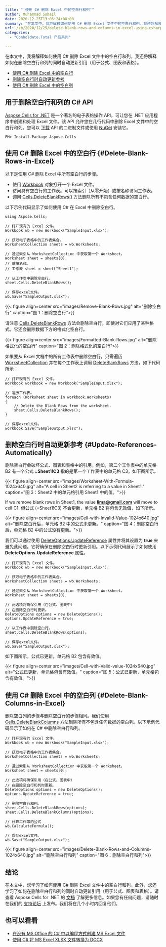 ```yaml
---
title: "'使用 C# 删除 Excel 中的空白行和列'"
author: Muhammad Sohail
date: 2020-12-25T13:06:24+00:00
summary: "在本文中，我将解释如何使用 C# 删除 Excel 文件中的空白行和列。我还将解释为什么在删除空白行和列时应该自动更新引用（用于公式、图表和表格）。"
url: /zh/2020/12/25/delete-blank-rows-and-columns-in-excel-using-csharp/
categories:
  - "Conholdate.Total 产品系列"

---
```

在本文中，我将解释如何使用 C# 删除 Excel 文件中的空白行和列。我还将解释如何在删除空白行和列的同时自动更新引用（用于公式、图表和表格）。

  * [使用 C# 删除 Excel 中的空白行][1]
  * [删除空白行时自动更新参考][2]
  * [使用 C# 删除 Excel 中的空白列][3]

## 用于删除空白行和列的 C# API

[Aspose.Cells for .NET][4] 是一个著名的电子表格操作 API，可让您在 .NET 应用程序中创建和处理 Excel 文件。该 API 允许您在几行代码中删除 Excel 文件中的空白行和列。您可以 [下载][5] API 的二进制文件或使用 [NuGet][6] 安装它。

```
PM> Install-Package Aspose.Cells
```

## 使用 C# 删除 Excel 中的空白行 {#Delete-Blank-Rows-in-Excel}

以下是使用 C# 删除 Excel 中所有空白行的步骤。

  * 使用 [Workbook][7] 对象打开一个 Excel 文件。
  * 访问具有空白行的工作表。可以按索引（从零开始）或按名称访问工作表。
  * 调用 [Cells.DeleteBlankRows()][8] 方法删除所有不包含任何数据的空白行。

以下示例代码显示了如何使用 C# 在 Excel 中删除空白行。

```
using Aspose.Cells;

// 打开现有的 Excel 文件。
Workbook wb = new Workbook("SampleInput.xlsx");

// 获取电子表格中的工作表集合。
WorksheetCollection sheets = wb.Worksheets;

// 通过索引从 WorksheetCollection 中获取第一个 Worksheet。
Worksheet sheet = sheets[0];
// 或按名称。
// 工作表 sheet = sheet["Sheet1"];

// 从工作表中删除空白行。
sheet.Cells.DeleteBlankRows();

// 保存excel文件。
wb.Save("SampleOutput.xlsx");
```

{{< figure align=center src="images/Remove-Blank-Rows.jpg" alt="删除空白行" caption="图 1：删除空白行">}}
 

请注意 [Cells.DeleteBlankRows][8] 方法会删除空白行，即使对它们应用了某种格式。它还会删除数据下方的格式化空白行。

{{< figure align=center src="images/Formatted-Blank-Rows.jpg" alt="删除格式化的空白行" caption="图 2：删除格式化的空白行">}}
 

如果要从 Excel 文档中的所有工作表中删除空白行，只需遍历 [WorksheetCollection][11] 并在每个工作表上调用 [DeleteBlankRows][8] 方法，如下代码所示：

```
// 打开现有的 Excel 文件。
Workbook workbook = new Workbook("SampleInput.xlsx");

// 遍历工作表。
foreach (Worksheet sheet in workbook.Worksheets)
{
    // Delete the Blank Rows from the worksheet.
    sheet.Cells.DeleteBlankRows();
}

// 保存excel文件。
workbook.Save("SampleOutput.xlsx");
```

## 删除空白行时自动更新参考 {#Update-References-Automatically}

删除空白行会破坏公式、图表和表格中的引用。例如，第二个工作表中的单元格 B2 有一个公式 **=Sheet1!C3** 指的是第一个工作表中的单元格 C3，如下图所示。

{{< figure align=center src="images/Worksheet-With-Formula-1024x640.jpg" alt="A cell in Sheet2 is referring to a value in Sheet1." caption="图 3：Sheet2 中的单元格引用 Sheet1 中的值。">}}
 

If we remove blank rows in Sheet1, the value **lima@gmail.com** will move to cell C1. 但公式 (=Sheet1!C3) 不会更新，单元格 B2 将包含无效值，如下所示。

{{< figure align=center src="images/Cell-with-Invalid-Value-1024x640.jpg" alt="删除空白行后，单元格 B2 中的公式未更新。" caption="图 4：删除空白行后，单元格 B2 中的公式没有更新。">}}
 

我们可以通过使用 [DeleteOptions.UpdateReference][14] 属性并将其设置为 **true** 来避免此问题。它将确保在删除空白行时更新引用。以下示例代码展示了如何使用 **DeleteOptions.UpdateReference** 属性。

```
// 打开现有的 Excel 文件。
Workbook wb = new Workbook("SampleInput.xlsx");

// 获取电子表格中的工作表集合。
WorksheetCollection sheets = wb.Worksheets;

// 通过索引从 WorksheetCollection 中获取第一个 Worksheet。
Worksheet sheet = sheets[0];

// 此选项将确保引用（在公式、图表中）
// 在删除空白行时更新。
DeleteOptions options = new DeleteOptions();
options.UpdateReference = true;

// 从工作表中删除空白行。
sheet.Cells.DeleteBlankRows(options);

// 保存excel文件。
wb.Save("SampleOutput.xlsx");
```

如下图所示，公式已更新，单元格 B2 包含有效值。

{{< figure align=center src="images/Cell-with-Valid-value-1024x640.jpg" alt="公式已更新，单元格包含有效值。" caption="图 5：公式已更新，单元格包含有效值。">}}
 

## 使用 C# 删除 Excel 中的空白列 {#Delete-Blank-Columns-in-Excel}

删除空白列的步骤与删除空白行的步骤相同。我们使用 [Cells.DeleteBlankColumns][16] 方法删除所有不包含任何数据的空白列。以下示例代码显示了如何在 C# 中删除空白行和列。

```
// 打开现有的 Excel 文件。
Workbook wb = new Workbook("SampleInput.xlsx");

// 获取电子表格中的工作表集合。
WorksheetCollection sheets = wb.Worksheets;

// 通过索引从 WorksheetCollection 中获取第一个 Worksheet。
Worksheet sheet = sheets[0];

// 此选项将确保引用（在公式、图表中）
// 在删除空白行和列时更新。
DeleteOptions options = new DeleteOptions();
options.UpdateReference = true;

// 删除空白行和列。
sheet.Cells.DeleteBlankRows(options);
sheet.Cells.DeleteBlankColumns(options);

// 计算工作簿的公式
wb.CalculateFormula();

// 保存excel文件。
wb.Save("SampleOutput.xlsx");
```

{{< figure align=center src="images/Delete-Blank-Rows-and-Columns-1024x640.jpg" alt="删除空白行和列" caption="图 6：删除空白行和列">}}
 

## 结论

在本文中，您学习了如何使用 C# 删除 Excel 文件中的空白行和列。此外，您还学习了如何在删除空白行和列的同时自动更新引用（用于公式、图表和表格）。请查看 Aspose.Cells for .NET 的 [文档][18] 了解更多信息。如果您有任何问题，请随时在我们的 [支持论坛][19] 上发布。我们将在几个小时内回复他们。

## 也可以看看

  * [在没有 MS Office 的 C# 中以编程方式创建 MS Excel 文件][20]
  * [使用 C# 将 MS Excel XLSX 文件转换为 DOCX][21]

 [1]: #Delete-Blank-Rows-in-Excel
 [2]: #Update-References-Automatically
 [3]: #Delete-Blank-Columns-in-Excel
 [4]: https://products.aspose.com/cells/net
 [5]: https://downloads.aspose.com/cells/net
 [6]: http://nuget.org/packages/Aspose.Cells
 [7]: https://apireference.aspose.com/cells/net/aspose.cells/workbook
 [8]: https://apireference.aspose.com/cells/net/aspose.cells/cells/methods/deleteblankrows
 [9]: https://blog.conholdate.com/wp-content/uploads/sites/27/2020/12/Remove-Blank-Rows.jpg
 [10]: https://blog.conholdate.com/wp-content/uploads/sites/27/2020/12/Formatted-Blank-Rows.jpg
 [11]: https://apireference.aspose.com/cells/net/aspose.cells/worksheetcollection
 [12]: https://blog.conholdate.com/wp-content/uploads/sites/27/2020/12/Worksheet-With-Formula.jpg
 [13]: https://blog.conholdate.com/wp-content/uploads/sites/27/2020/12/Cell-with-Invalid-Value.jpg
 [14]: https://apireference.aspose.com/cells/net/aspose.cells/deleteoptions/properties/updatereference
 [15]: https://blog.conholdate.com/wp-content/uploads/sites/27/2020/12/Cell-with-Valid-value.jpg
 [16]: https://apireference.aspose.com/cells/net/aspose.cells/cells/methods/deleteblankcolumns
 [17]: https://blog.conholdate.com/wp-content/uploads/sites/27/2020/12/Delete-Blank-Rows-and-Columns.jpg
 [18]: https://docs.aspose.com/cells/net/
 [19]: https://forum.aspose.com/
 [20]: https://blog.aspose.com/2020/01/21/create-excel-xls-xlsx-programmatically-in-csharp-net/
 [21]: https://blog.aspose.com/2020/10/15/convert-excel-xlsx-to-docx-using-csharp/









